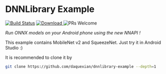 # DNNLibrary Example

[![Build Status](https://travis-ci.com/daquexian/dnnlibrary-example.svg?branch=master)](https://travis-ci.com/daquexian/dnnlibrary-example)
[![Download](https://api.bintray.com/packages/daquexian566/maven/dnnlibrary/images/download.svg) ](https://bintray.com/daquexian566/maven/dnnlibrary/_latestVersion)
![PRs Welcome](https://img.shields.io/badge/PRs-welcome-brightgreen.svg?style=flat-square)

*Run ONNX models on your Android phone using the new NNAPI !*

This example contains MobileNet v2 and SqueezeNet. Just try it in Android Studio :)

It is recommended to clone it by

```bash
git clone https://github.com/daquexian/dnnlibrary-example --depth=1
```
